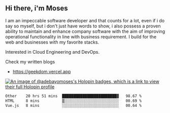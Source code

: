 ## Hi there, i'm Moses

I am an impeccable software developer and that counts for a lot, even if i do say so myself, but i don't just have words to show, i also possess a proven ability to maintain and enhance company software with the aim of improving operational functionality in line with business requirement. I build for the web and businesses with my favorite stacks.

Interested in Cloud Engineering and DevOps.

Check my written blogs
- https://geekdom.vercel.app

[![An image of @adebayomoses's Holopin badges, which is a link to view their full Holopin profile](https://holopin.me/adebayomoses)](https://holopin.io/@adebayomoses)

<!--START_SECTION:waka-->

```txt
Other    20 hrs 51 mins  ████████████████████████▓   98.67 %
HTML     8 mins          ▒░░░░░░░░░░░░░░░░░░░░░░░░   00.69 %
Vue.js   8 mins          ░░░░░░░░░░░░░░░░░░░░░░░░░   00.64 %
```

<!--END_SECTION:waka-->
